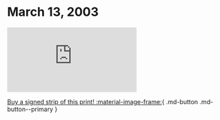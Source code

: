 # March 13, 2003

![](https://www.achewood.com/comic.php?date=03132003)

[Buy a signed strip of this print! :material-image-frame:](https://achewood-holiday-pop-up.myshopify.com/products/strip#03132003){ .md-button .md-button--primary }
